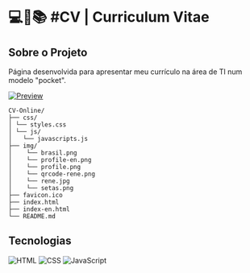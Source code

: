 <h1>
   💻📑📚 #CV | Curriculum Vitae
</h1>

## Sobre o Projeto
Página desenvolvida para apresentar meu currículo na área de TI num modelo "pocket".

[![Preview](https://img.shields.io/badge/Preview-000?style=for-the-badge&logo=github&logoColor=30A3DC)](https://digitalinnovationone.github.io/dio-lab-open-source/)

```
CV-Online/
├── css/
│ └── styles.css
│ └── js/
│   └── javascripts.js
├── img/
│    └── brasil.png
│    └── profile-en.png
│    └── profile.png
│    └── qrcode-rene.png
│    └── rene.jpg
│    └── setas.png
├── favicon.ico
├── index.html
├── index-en.html
└── README.md
```

## Tecnologias
![HTML](https://img.shields.io/badge/HTML-000?style=for-the-badge&logo=html5&logoColor=30A3DC)
![CSS](https://img.shields.io/badge/CSS-000?style=for-the-badge&logo=css3&logoColor=E94D5F)
![JavaScript](https://img.shields.io/badge/JavaScript-000?style=for-the-badge&logo=javascript&logoColor=30A3DC)

